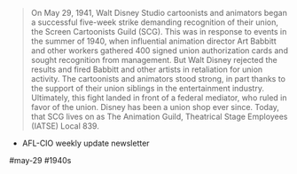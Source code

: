 > On May 29, 1941, Walt Disney Studio cartoonists and animators began a successful five-week strike demanding recognition of their union, the Screen Cartoonists Guild (SCG). This was in response to events in the summer of 1940, when influential animation director Art Babbitt and other workers gathered 400 signed union authorization cards and sought recognition from management. But Walt Disney rejected the results and fired Babbitt and other artists in retaliation for union activity. The cartoonists and animators stood strong, in part thanks to the support of their union siblings in the entertainment industry. Ultimately, this fight landed in front of a federal mediator, who ruled in favor of the union. Disney has been a union shop ever since. Today, that SCG lives on as The Animation Guild, Theatrical Stage Employees (IATSE) Local 839.

- AFL-CIO weekly update newsletter

#may-29 #1940s